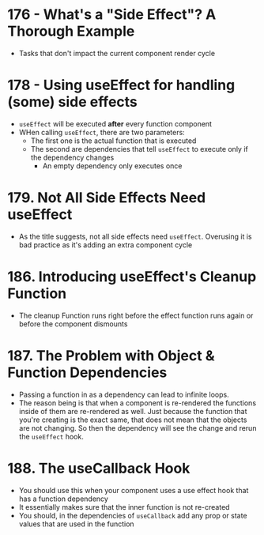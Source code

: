 # 176 - What's a "Side Effect"? A Thorough Example

-   Tasks that don't impact the current component render cycle

# 178 - Using useEffect for handling (some) side effects

-   `useEffect` will be executed **after** every function component
-   WHen calling `useEffect`, there are two parameters:
    -   The first one is the actual function that is executed
    -   The second are dependencies that tell `useEffect` to execute only if the dependency changes
        -   An empty dependency only executes once

# 179. Not All Side Effects Need useEffect

-   As the title suggests, not all side effects need `useEffect`. Overusing it is bad practice as
    it's adding an extra component cycle

# 186. Introducing useEffect's Cleanup Function

-   The cleanup Function runs right before the effect function runs again or before the component dismounts

# 187. The Problem with Object & Function Dependencies

-   Passing a function in as a dependency can lead to infinite loops.
-   The reason being is that when a component is re-rendered the functions inside of them are re-rendered as well. Just because the function that you're creating is the exact same, that does not mean that the objects are not changing. So then the dependency will see the change and rerun the `useEffect` hook.

# 188. The useCallback Hook

-   You should use this when your component uses a use effect hook that has a function dependency
-   It essentially makes sure that the inner function is not re-created
-   You should, in the dependencies of `useCallback` add any prop or state values that are used in the function
